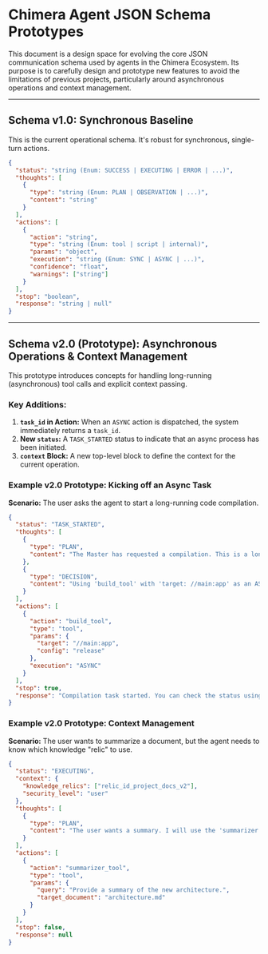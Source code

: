 # Chimera Agent JSON Schema Prototypes

This document is a design space for evolving the core JSON communication schema used by agents in the Chimera Ecosystem. Its purpose is to carefully design and prototype new features to avoid the limitations of previous projects, particularly around asynchronous operations and context management.

---

## Schema v1.0: Synchronous Baseline

This is the current operational schema. It's robust for synchronous, single-turn actions.

```json
{
  "status": "string (Enum: SUCCESS | EXECUTING | ERROR | ...)",
  "thoughts": [
    {
      "type": "string (Enum: PLAN | OBSERVATION | ...)",
      "content": "string"
    }
  ],
  "actions": [
    {
      "action": "string",
      "type": "string (Enum: tool | script | internal)",
      "params": "object",
      "execution": "string (Enum: SYNC | ASYNC | ...)",
      "confidence": "float",
      "warnings": ["string"]
    }
  ],
  "stop": "boolean",
  "response": "string | null"
}
```

---

## Schema v2.0 (Prototype): Asynchronous Operations & Context Management

This prototype introduces concepts for handling long-running (asynchronous) tool calls and explicit context passing.

### Key Additions:

1.  **`task_id` in Action:** When an `ASYNC` action is dispatched, the system immediately returns a `task_id`.
2.  **New `status`:** A `TASK_STARTED` status to indicate that an async process has been initiated.
3.  **`context` Block:** A new top-level block to define the context for the current operation.

### Example v2.0 Prototype: Kicking off an Async Task

**Scenario:** The user asks the agent to start a long-running code compilation.

```json
{
  "status": "TASK_STARTED",
  "thoughts": [
    {
      "type": "PLAN",
      "content": "The Master has requested a compilation. This is a long-running task. I will dispatch it as an asynchronous action using the 'build_tool' and immediately return a task ID so the Master is not blocked."
    },
    {
      "type": "DECISION",
      "content": "Using 'build_tool' with 'target: //main:app' as an ASYNC action."
    }
  ],
  "actions": [
    {
      "action": "build_tool",
      "type": "tool",
      "params": {
        "target": "//main:app",
        "config": "release"
      },
      "execution": "ASYNC"
    }
  ],
  "stop": true,
  "response": "Compilation task started. You can check the status using the task ID: a7b3c9d1-e4f6-4g8h-9i1j-k2l3m4n5o6p7"
}
```

### Example v2.0 Prototype: Context Management

**Scenario:** The user wants to summarize a document, but the agent needs to know which knowledge "relic" to use.

```json
{
  "status": "EXECUTING",
  "context": {
    "knowledge_relics": ["relic_id_project_docs_v2"],
    "security_level": "user"
  },
  "thoughts": [
    {
      "type": "PLAN",
      "content": "The user wants a summary. I will use the 'summarizer' tool, but I will explicitly scope its context to the 'project_docs_v2' knowledge relic to ensure it doesn't pull from irrelevant sources."
    }
  ],
  "actions": [
    {
      "action": "summarizer_tool",
      "type": "tool",
      "params": {
        "query": "Provide a summary of the new architecture.",
        "target_document": "architecture.md"
      }
    }
  ],
  "stop": false,
  "response": null
}
```
